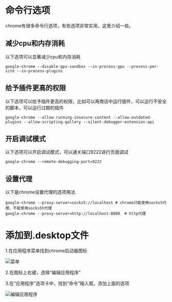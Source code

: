 # 命令行选项

chrome有很多命令行选项，有些选项非常实用，这里介绍一些。

## 减少cpu和内存消耗

以下选项可以显著减少cpu和内存消耗

```fish
google-chrome --disable-gpu-sandbox --in-process-gpu --process-per-site --in-process-plugins
```

## 给予插件更高的权限

以下选项可以给予插件更高的权限，比如可以再商店中运行插件，可以运行不安全的脚本，可以运行过期的插件

```fish
google-chrome --allow-running-insecure-content --allow-outdated-plugins --allow-scripting-gallery --silent-debugger-extension-api
```

## 开启调试模式

以下选项可以开启调试模式，可以通关端口9222进行页面调试

```fish
google-chrome --remote-debugging-port=9222
```

## 设置代理

以下是chrome设置代理的选项用法

```fish
google-chrome --proxy-server=socks5://localhost	# chrome只能使用socks5代理，不能使用socks5h代理
google-chrome --proxy-server=http://localhost:8800	# http代理
```

# 添加到.desktop文件

1.在应用程序菜单找到chrome启动器图标

![菜单](menu.avif)

2.在图标上右键，选择“编辑应用程序”

3.在“应用程序”选项卡中，找到“命令”输入框，添加上面的选项

![编辑应用程序](edit.avif)
